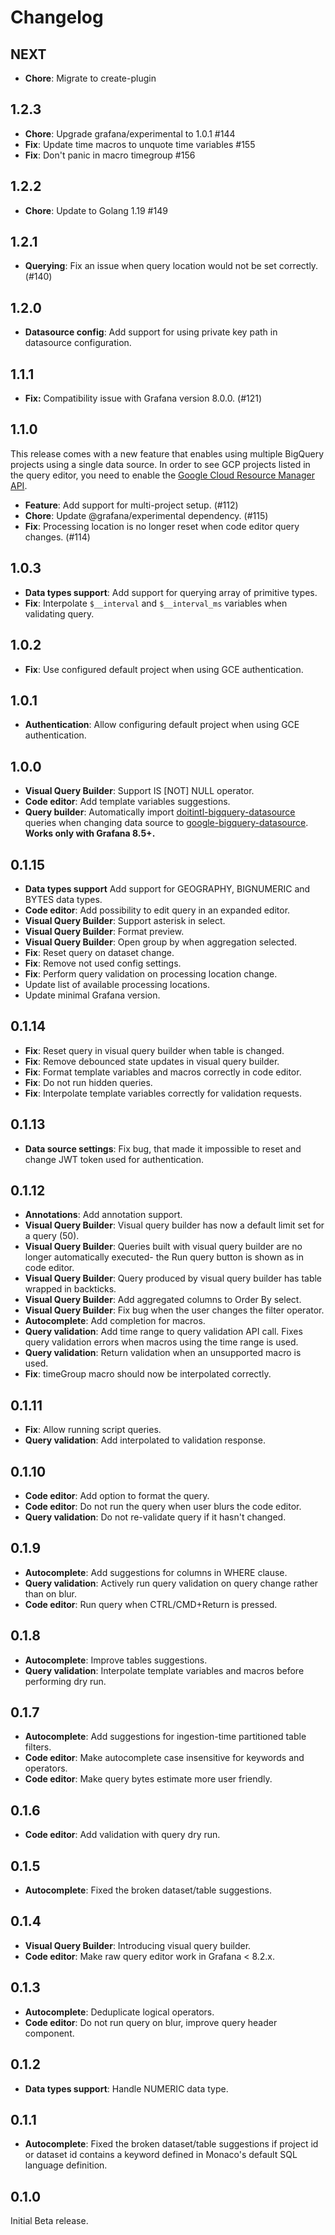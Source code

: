 # Changelog

## NEXT

- **Chore**: Migrate to create-plugin

## 1.2.3

- **Chore**: Upgrade grafana/experimental to 1.0.1 #144
- **Fix**: Update time macros to unquote time variables #155
- **Fix**: Don't panic in macro timegroup #156

## 1.2.2

- **Chore**: Update to Golang 1.19 #149

## 1.2.1

- **Querying**: Fix an issue when query location would not be set correctly. (#140)

## 1.2.0

- **Datasource config**: Add support for using private key path in datasource configuration.

## 1.1.1

- **Fix:** Compatibility issue with Grafana version 8.0.0. (#121)

## 1.1.0

This release comes with a new feature that enables using multiple BigQuery projects using a single data source. In order to see GCP projects listed in the query editor, you need to enable the [Google Cloud Resource Manager API](https://cloud.google.com/resource-manager).

- **Feature**: Add support for multi-project setup. (#112)
- **Chore**: Update @grafana/experimental dependency. (#115)
- **Fix**: Processing location is no longer reset when code editor query changes. (#114)

## 1.0.3

- **Data types support**: Add support for querying array of primitive types.
- **Fix**: Interpolate `$__interval` and `$__interval_ms` variables when validating query.

## 1.0.2

- **Fix**: Use configured default project when using GCE authentication.

## 1.0.1

- **Authentication**: Allow configuring default project when using GCE authentication.

## 1.0.0

- **Visual Query Builder**: Support IS [NOT] NULL operator.
- **Code editor**: Add template variables suggestions.
- **Query builder**: Automatically import [doitintl-bigquery-datasource](https://github.com/doitintl/bigquery-grafana) queries when changing data source to [google-bigquery-datasource](https://github.com/grafana/google-bigquery-datasource). **Works only with Grafana 8.5+.**

## 0.1.15

- **Data types support** Add support for GEOGRAPHY, BIGNUMERIC and BYTES data types.
- **Code editor**: Add possibility to edit query in an expanded editor.
- **Visual Query Builder**: Support asterisk in select.
- **Visual Query Builder**: Format preview.
- **Visual Query Builder**: Open group by when aggregation selected.
- **Fix**: Reset query on dataset change.
- **Fix**: Remove not used config settings.
- **Fix**: Perform query validation on processing location change.
- Update list of available processing locations.
- Update minimal Grafana version.

## 0.1.14

- **Fix**: Reset query in visual query builder when table is changed.
- **Fix**: Remove debounced state updates in visual query builder.
- **Fix**: Format template variables and macros correctly in code editor.
- **Fix**: Do not run hidden queries.
- **Fix**: Interpolate template variables correctly for validation requests.

## 0.1.13

- **Data source settings**: Fix bug, that made it impossible to reset and change JWT token used for authentication.

## 0.1.12

- **Annotations**: Add annotation support.
- **Visual Query Builder**: Visual query builder has now a default limit set for a query (50).
- **Visual Query Builder**: Queries built with visual query builder are no longer automatically executed- the Run query button is shown as in code editor.
- **Visual Query Builder**: Query produced by visual query builder has table wrapped in backticks.
- **Visual Query Builder**: Add aggregated columns to Order By select.
- **Visual Query Builder**: Fix bug when the user changes the filter operator.
- **Autocomplete**: Add completion for macros.
- **Query validation**: Add time range to query validation API call. Fixes query validation errors when macros using the time range is used.
- **Query validation**: Return validation when an unsupported macro is used.
- **Fix**: timeGroup macro should now be interpolated correctly.

## 0.1.11

- **Fix**: Allow running script queries.
- **Query validation**: Add interpolated to validation response.

## 0.1.10

- **Code editor**: Add option to format the query.
- **Code editor**: Do not run the query when user blurs the code editor.
- **Query validation**: Do not re-validate query if it hasn't changed.

## 0.1.9

- **Autocomplete**: Add suggestions for columns in WHERE clause.
- **Query validation**: Actively run query validation on query change rather than on blur.
- **Code editor**: Run query when CTRL/CMD+Return is pressed.

## 0.1.8

- **Autocomplete**: Improve tables suggestions.
- **Query validation**: Interpolate template variables and macros before performing dry run.

## 0.1.7

- **Autocomplete**: Add suggestions for ingestion-time partitioned table filters.
- **Code editor**: Make autocomplete case insensitive for keywords and operators.
- **Code editor**: Make query bytes estimate more user friendly.

## 0.1.6

- **Code editor**: Add validation with query dry run.

## 0.1.5

- **Autocomplete**: Fixed the broken dataset/table suggestions.

## 0.1.4

- **Visual Query Builder**: Introducing visual query builder.
- **Code editor**: Make raw query editor work in Grafana < 8.2.x.

## 0.1.3

- **Autocomplete**: Deduplicate logical operators.
- **Code editor**: Do not run query on blur, improve query header component.

## 0.1.2

- **Data types support**: Handle NUMERIC data type.

## 0.1.1

- **Autocomplete**: Fixed the broken dataset/table suggestions if project id or dataset id contains a keyword defined in Monaco's default SQL language definition.

## 0.1.0

Initial Beta release.
